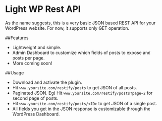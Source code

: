 # Light WP Rest API

As the name suggests, this is a very basic JSON based REST API for your WordPress website.
For now, it supports only GET operation.

##Features
- Lightweight and simple.
- Admin Dashboard to customize which fields of posts to expose and posts per page.
- More coming soon!

##Usage
- Download and activate the plugin.
- Hit `www.yoursite.com/restify/posts` to get JSON of all posts.
- Paginated JSON. Eg) Hit `www.yoursite.com/restify/posts?page=2` for second page of posts.
- Hit `www.yoursite.com/restify/posts/<ID>` to get JSON of a single post.
- All fields you get in the JSON response is customizable through the WordPress Dashboard.
